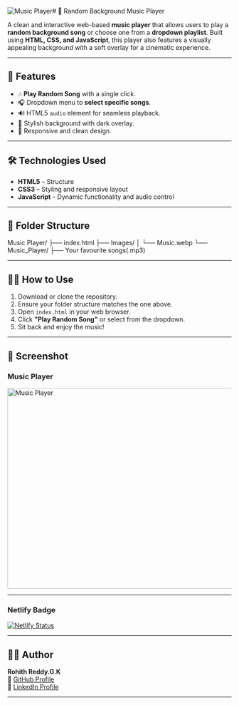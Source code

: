![Music Player](https://github.com/user-attachments/assets/231f93f8-3d4b-4d6f-94d9-800901fa4805)# 🎵 Random Background Music Player

A clean and interactive web-based **music player** that allows users to play a **random background song** or choose one from a **dropdown playlist**. Built using **HTML, CSS, and JavaScript**, this player also features a visually appealing background with a soft overlay for a cinematic experience.

---

## 🚀 Features

- 🎶 **Play Random Song** with a single click.
- 🎧 Dropdown menu to **select specific songs**.
- 🔊 HTML5 `audio` element for seamless playback.
- 🌆 Stylish background with dark overlay.
- 📱 Responsive and clean design.

---

## 🛠️ Technologies Used

- **HTML5** – Structure
- **CSS3** – Styling and responsive layout
- **JavaScript** – Dynamic functionality and audio control

---

## 📂 Folder Structure

Music Player/
├── index.html
├── Images/
│ └── Music.webp
└── Music_Player/
├── Your favourite songs(.mp3)

---

## 🧑‍💻 How to Use

1. Download or clone the repository.
2. Ensure your folder structure matches the one above.
3. Open `index.html` in your web browser.
4. Click **"Play Random Song"** or select from the dropdown.
5. Sit back and enjoy the music!

---

## 📸 Screenshot

### Music Player
<img src="https://github.com/user-attachments/assets/a7a54c25-c9f0-4f84-8473-608155fbc138" alt="Music Player" width="700" height="450"/>

---

### Netlify Badge
[![Netlify Status](https://api.netlify.com/api/v1/badges/5f5425c8-a6e7-4ca6-8512-3be05d940372/deploy-status)](https://app.netlify.com/projects/ai-fields-theme-toggle/deploys)

---

## 🙋‍♂️ Author

**Rohith Reddy.G.K**  
🔗 [GitHub Profile](https://github.com/RohithReddyGK)  
🔗 [LinkedIn Profile](https://www.linkedin.com/in/rohithreddygk)

---



